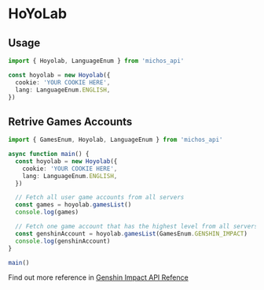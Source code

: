 # HoYoLab

## Usage

```ts
import { Hoyolab, LanguageEnum } from 'michos_api'

const hoyolab = new Hoyolab({
  cookie: 'YOUR COOKIE HERE',
  lang: LanguageEnum.ENGLISH,
})
```

## Retrive Games Accounts

```ts
import { GamesEnum, Hoyolab, LanguageEnum } from 'michos_api'

async function main() {
  const hoyolab = new Hoyolab({
    cookie: 'YOUR COOKIE HERE',
    lang: LanguageEnum.ENGLISH,
  })

  // Fetch all user game accounts from all servers
  const games = hoyolab.gamesList()
  console.log(games)

  // Fetch one game account that has the highest level from all servers
  const genshinAccount = hoyolab.gamesList(GamesEnum.GENSHIN_IMPACT)
  console.log(genshinAccount)
}

main()
```

Find out more reference in [Genshin Impact API Refence](/docs/api/classes/GenshinImpact)
